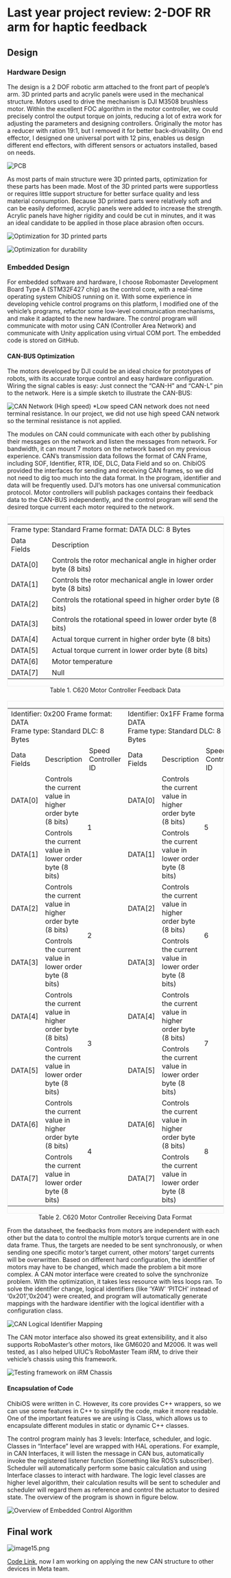 # Last year project review: 2-DOF RR arm for haptic feedback

## Design

### Hardware Design

The design is a 2 DOF robotic arm attached to the front part of people’s arm. 3D printed parts and acrylic panels were used in the mechanical structure. Motors used to drive the mechanism is DJI M3508 brushless motor. Within the excellent FOC algorithm in the motor controller, we could precisely control the output torque on joints, reducing a lot of extra work for adjusting the parameters and designing controllers. Originally the motor has a reducer with ration 19:1, but I removed it for better back-drivability. On end effector, I designed one universal port with 12 pins, enables us design different end effectors, with different sensors or actuators installed, based on needs. 

![PCB](/apps/article_browser/markdowns/Article9/image001.png)

As most parts of main structure were 3D printed parts, optimization for these parts has been made. Most of the 3D printed parts were supportless or requires little support structure for better surface quality and less material consumption. Because 3D printed parts were relatively soft and can be easily deformed, acrylic panels were added to increase the strength. Acrylic panels have higher rigidity and could be cut in minutes, and it was an ideal candidate to be applied in those place abrasion often occurs.

![Optimization for 3D printed parts](/apps/article_browser/markdowns/Article9/image003.png)

![Optimization for durability](/apps/article_browser/markdowns/Article9/image005.png)

### Embedded Design
For embedded software and hardware, I choose Robomaster Development Board Type A (STM32F427 chip) as the control core, with a real-time operating system ChibiOS running on it. With some experience in developing vehicle control programs on this platform, I modified one of the vehicle’s programs, refactor some low-level communication mechanisms, and make it adapted to the new hardware. The control program will communicate with motor using CAN (Controller Area Network) and communicate with Unity application using virtual COM port. The embedded code is stored on GitHub.

#### CAN-BUS Optimization

The motors developed by DJI could be an ideal choice for prototypes of robots, with its accurate torque control and easy hardware configuration. Wiring the signal cables is easy: Just connect the “CAN-H” and “CAN-L” pin to the network. Here is a simple sketch to illustrate the CAN-BUS:

![CAN Network (High speed)](/apps/article_browser/markdowns/Article9/image007.png)
*Low speed CAN network does not need terminal resistance. In our project, we did not use high speed CAN network so the terminal resistance is not applied. 

The modules on CAN could communicate with each other by publishing their messages on the network and listen the messages from network. For bandwidth, it can mount 7 motors on the network based on my previous experience.
CAN’s transmission data follows the format of CAN Frame, including SOF, Identifier, RTR, IDE, DLC, Data Field and so on. ChibiOS provided the interfaces for sending and receiving CAN frames, so we did not need to dig too much into the data format. In the program, identifier and data will be frequently used.
DJI’s motors has one universal communication protocol. Motor controllers will publish packages contains their feedback data to the CAN-BUS independently, and the control program will send the desired torque current each motor required to the network.
<div style="width: 100%; overflow-x: scroll; border: 1px solid #EEEEEE">
<table>
    <tr>
        <td colspan="2">Frame type: Standard Frame format: DATA DLC: 8 Bytes</td>
    </tr>
    <tr>
        <td>Data Fields</td>
        <td>Description</td>
    </tr>
    <tr>
        <td>DATA[0]</td>
        <td>Controls the rotor mechanical angle in higher order byte (8 bits)</td>
    </tr>
    <tr>
        <td>DATA[1]</td>
        <td>Controls the rotor mechanical angle in lower order byte (8 bits)</td>
    </tr>
    <tr>
        <td>DATA[2]</td>
        <td>Controls the rotational speed in higher order byte (8 bits)</td>
    </tr>
    <tr>
        <td>DATA[3]</td>
        <td>Controls the rotational speed in lower order byte (8 bits)</td>
    </tr>
    <tr>
        <td>DATA[4]</td>
        <td>Actual torque current in higher order byte (8 bits)</td>
    </tr>
    <tr>
        <td>DATA[5]</td>
        <td>Actual torque current in lower order byte (8 bits)</td>
    </tr>
    <tr>
        <td>DATA[6]</td>
        <td>Motor temperature</td>
    </tr>
    <tr>
        <td>DATA[7]</td>
        <td>Null</td>
    </tr>
</table>
</div>
<center>Table 1. C620 Motor Controller Feedback Data</center>
<br>
<div style="width: 100%; overflow-x: scroll; border: 1px solid #EEEEEE">
<table>
	<tr>
		<td colspan="3">
			Identifier: 0x200 Frame format: DATA
			<br>
			Frame type: Standard DLC: 8 Bytes
			<br>
		<td colspan="3">
			Identifier: 0x1FF Frame format: DATA
			<br>
			Frame type: Standard DLC: 8 Bytes<wbr>
	<tr>
		<td>
			Data Fields
		<td>
			Description
		<td>
			Speed Controller ID
		<td>
			Data Fields
		<td>
			Description
		<td>
			Speed Controller ID
	<tr>
		<td>
			DATA[0]
		<td>
			Controls the current value in higher order byte (8 bits)
		<td rowspan="2" style="padding-right: 3pt; padding-left: 3pt;">
			1
		<td>
			DATA[0]
		<td>
			Controls the current value in higher order byte (8 bits)
		<td rowspan="2" style="padding-right: 3pt; padding-left: 3pt;">
			5
	<tr>
		<td>
			DATA[1]
		<td>
			Controls the current value in lower order byte (8 bits)
		<td>
			DATA[1]
		<td>
			Controls the current value in lower order byte (8 bits)
	<tr>
		<td>
			DATA[2]
		<td>
			Controls the current value in higher order byte (8 bits)
		<td rowspan="2" style="padding-right: 3pt; padding-left: 3pt;">
			2
		<td>
			DATA[2]
		<td>
			Controls the current value in higher order byte (8 bits)
		<td rowspan="2" style="padding-right: 3pt; padding-left: 3pt;">
			6
	<tr>
		<td>
			DATA[3]
		<td>
			Controls the current value in lower order byte (8 bits)
		<td>
			DATA[3]
		<td>
			Controls the current value in lower order byte (8 bits)
	<tr>
		<td>
			DATA[4]
		<td>
			Controls the current value in higher order byte (8 bits)
		<td rowspan="2" style="padding-right: 3pt; padding-left: 3pt;">
			3
		<td>
			DATA[4]
		<td>
			Controls the current value in higher order byte (8 bits)
		<td rowspan="2" style="padding-right: 3pt; padding-left: 3pt;">
			7
	<tr>
		<td>
			DATA[5]
		<td>
			Controls the current value in lower order byte (8 bits)
		<td>
			DATA[5]
		<td>
			Controls the current value in lower order byte (8 bits)
	<tr>
		<td>
			DATA[6]
		<td>
			Controls the current value in higher order byte (8 bits)
		<td rowspan="2" style="padding-right: 3pt; padding-left: 3pt;">
			4
		<td>
			DATA[6]
		<td>
			Controls the current value in higher order byte (8 bits)
		<td rowspan="2" style="padding-right: 3pt; padding-left: 3pt;">
			8
	<tr>
		<td>
			DATA[7]
		<td>
			Controls the current value in lower order byte (8 bits)
		<td>
			DATA[7]
		<td>
			Controls the current value in lower order byte (8 bits)
</table>
</div>
<center>Table 2. C620 Motor Controller Receiving Data Format</center>

From the datasheet, the feedbacks from motors are independent with each other but the data to control the multiple motor’s torque currents are in one data frame. Thus, the targets are needed to be sent synchronously, or when sending one specific motor’s target current, other motors’ target currents will be overwritten. Based on different hard configuration, the identifier of motors may have to be changed, which made the problem a bit more complex. A CAN motor interface were created to solve the synchronize problem. With the optimization, it takes less resource with less loops ran. To solve the identifier change, logical identifiers (like ‘YAW’ ‘PITCH’ instead of ‘0x201’,’0x204’) were created, and program will automatically generate mappings with the hardware identifier with the logical identifier with a configuration class.

![CAN Logical Identifier Mapping](/apps/article_browser/markdowns/Article9/image009.png)

The CAN motor interface also showed its great extensibility, and it also supports RoboMaster’s other motors, like GM6020 and M2006. It was well tested, as I also helped UIUC’s RoboMaster Team iRM, to drive their vehicle’s chassis using this framework.

![Testing framework on iRM Chassis](/apps/article_browser/markdowns/Article9/image011.jpg)

#### Encapsulation of Code

ChibiOS were written in C. However, its core provides C++ wrappers, so we can use some features in C++ to simplify the code, make it more readable. One of the important features we are using is Class, which allows us to encapsulate different modules in static or dynamic C++ classes.

The control program mainly has 3 levels: Interface, scheduler, and logic. Classes in “Interface” level are wrapped with HAL operations. For example, in CAN Interfaces, it will listen the message in CAN bus, automatically invoke the registered listener function (Something like ROS’s subscriber). Scheduler will automatically perform some basic calculation and using Interface classes to interact with hardware. The logic level classes are higher level algorithm, their calculation results will be sent to scheduler and scheduler will regard them as reference and control the actuator to desired state. The overview of the program is shown in figure below.

![Overview of Embedded Control Algorithm](/apps/article_browser/markdowns/Article9/image013.png)

## Final work

![image15.png](/apps/article_browser/markdowns/Article9/image015.jpeg)

[Code Link](https://github.com/QuokeCola/Meta-Embedded), now I am working on applying the new CAN structure to other devices in Meta team.
